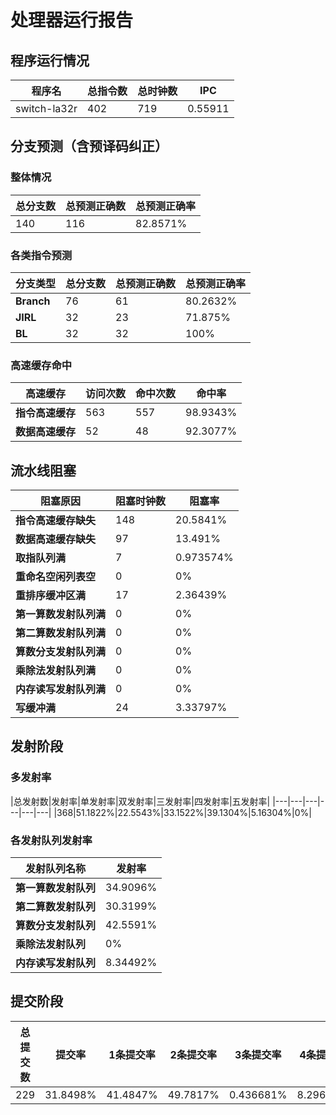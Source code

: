 # 处理器运行报告
## 程序运行情况
|程序名|总指令数|总时钟数|IPC|
|---|---|---|---|
|switch-la32r|402|719|0.55911|

## 分支预测（含预译码纠正）
### 整体情况
|总分支数|总预测正确数|总预测正确率|
|---|---|---|
|140|116|82.8571%|

### 各类指令预测
|分支类型|总分支数|总预测正确数|总预测正确率|
|---|---|---|---|
|**Branch**| 76 | 61 | 80.2632%|
|**JIRL**| 32 | 23 | 71.875%|
|**BL**| 32 | 32 | 100%|

### 高速缓存命中
|高速缓存|访问次数|命中次数|命中率|
|---|---|---|---|
|**指令高速缓存**| 563 | 557 | 98.9343%|
|**数据高速缓存**| 52 | 48 | 92.3077%|
## 流水线阻塞
|阻塞原因|阻塞时钟数|阻塞率|
|---|---|---|
|**指令高速缓存缺失**| 148 | 20.5841%|
|**数据高速缓存缺失**| 97 | 13.491%|
|**取指队列满**| 7 | 0.973574%|
|**重命名空闲列表空**|0 | 0%|
|**重排序缓冲区满**|17 | 2.36439%|
|**第一算数发射队列满**|0 | 0%|
|**第二算数发射队列满**|0 | 0%|
|**算数分支发射队列满**|0 | 0%|
|**乘除法发射队列满**|0 | 0%|
|**内存读写发射队列满**|0 | 0%|
|**写缓冲满**|24 | 3.33797%|

## 发射阶段
### 多发射率
|总发射数|发射率|单发射率|双发射率|三发射率|四发射率|五发射率|
|---|---|---|---|---|---|
|368|51.1822%|22.5543%|33.1522%|39.1304%|5.16304%|0%|

### 各发射队列发射率
|发射队列名称|发射率|
|---|---|
|**第一算数发射队列**|34.9096%|
|**第二算数发射队列**|30.3199%|
|**算数分支发射队列**|42.5591%|
|**乘除法发射队列**|0%|
|**内存读写发射队列**|8.34492%|

## 提交阶段
|总提交数|提交率|1条提交率|2条提交率|3条提交率|4条提交率|
|---|---|---|---|---|---|
|229|31.8498%|41.4847%|49.7817%|0.436681%|8.29694%|

